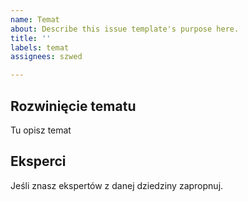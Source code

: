 ```yaml
---
name: Temat
about: Describe this issue template's purpose here.
title: ''
labels: temat
assignees: szwed

---
```


## Rozwinięcie tematu
Tu opisz temat

## Eksperci
Jeśli znasz ekspertów z danej dziedziny zapropnuj.
